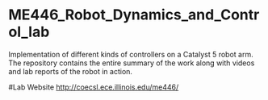 # ME446_Robot_Dynamics_and_Control_lab
Implementation of different kinds of controllers on a Catalyst 5 robot arm. The repository contains the entire summary of the work along with videos and lab reports of the robot in action.


#Lab Website
http://coecsl.ece.illinois.edu/me446/
